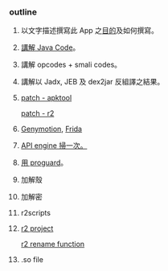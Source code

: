 ### outline

1. 以文字描述撰寫此 App 之[目的](https://github.com/18z/apk-re-forfun/blob/master/02/01.md)及如何撰寫。

2. [講解 Java Code](https://github.com/18z/apk-re-forfun/blob/master/02/02.md)。

3. 講解 opcodes + smali codes。

4. 講解以 Jadx, JEB 及 dex2jar 反組譯之結果。

5. [patch - apktool](https://github.com/18z/apk-re-forfun/blob/master/02/apktool.md)
   
   [patch - r2](https://github.com/18z/apk-re-forfun/blob/master/02/patch.md)

6. [Genymotion](https://github.com/18z/apk-re-forfun/blob/master/02/genymotion.md), [Frida](https://github.com/18z/apk-re-forfun/blob/master/02/frida.md)

7. [API engine 掃一次。](https://github.com/18z/apk-re-forfun/blob/master/02/api-engine.md)

8. [用 proguard](https://github.com/18z/apk-re-forfun/blob/master/02/proguard.md)。

9. 加解殼

10. 加解密

11. r2scripts

12. [r2 project](https://github.com/18z/apk-re-forfun/blob/master/02/r2project.md)
    
    [r2 rename function](https://github.com/18z/apk-re-forfun/blob/master/02/rename-function.md)
    
13. .so file
